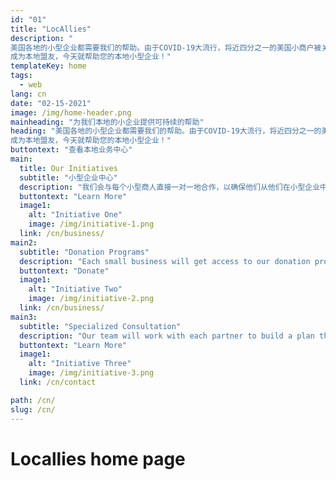 ```yaml
---
id: "01"
title: "LocAllies"
description: "
美国各地的小型企业都需要我们的帮助。由于COVID-19大流行，将近四分之一的美国小商户被关闭，许多人的总收入仍然下降。*
成为本地盟友，今天就帮助您的本地小型企业！"
templateKey: home
tags:
  - web
lang: cn
date: "02-15-2021"
image: /img/home-header.png
mainheading: "为我们本地的小企业提供可持续的帮助"
heading: "美国各地的小型企业都需要我们的帮助。由于COVID-19大流行，将近四分之一的美国小商户被关闭，许多人的总收入仍然下降。*
成为本地盟友，今天就帮助您的本地小型企业！"
buttontext: "查看本地业务中心"
main:
  title: Our Initiatives
  subtitle: "小型企业中心"
  description: "我们会与每个小型商人直接一对一地合作，以确保他们从他们在小型企业中心的专门页面开始，获得他们需要的特定帮助，其中包括针对您的需求量身定制的相关信息。"
  buttontext: "Learn More"
  image1:
    alt: "Initiative One"
    image: /img/initiative-1.png
  link: /cn/business/
main2:
  subtitle: "Donation Programs"
  description: "Each small business will get access to our donation programs, which include but are not limited to gift vouchers and donate-a-meal opportunities - 100% of these funds raised will go back to the business."
  buttontext: "Donate"
  image1:
    alt: "Initiative Two"
    image: /img/initiative-2.png
  link: /cn/business/
main3:
  subtitle: "Specialized Consultation"
  description: "Our team will work with each partner to build a plan that includes digital and social media marketing help and, if needed, translation services (languages currently supported include Mandarin and Cantonese) - all provided free-of-service."
  buttontext: "Learn More"
  image1:
    alt: "Initiative Three"
    image: /img/initiative-3.png
  link: /cn/contact

path: /cn/
slug: /cn/
---
```


# Locallies home page

<br>

